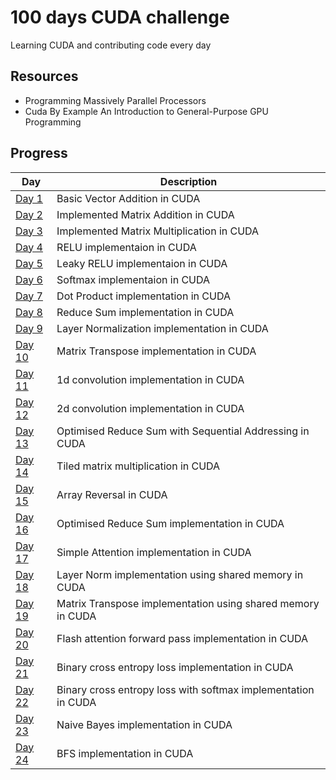 # 100 days CUDA challenge
Learning CUDA and contributing code every day

## Resources
- Programming Massively Parallel Processors
- Cuda By Example An Introduction to General-Purpose GPU Programming

## Progress

| Day    | Description                                               |
|--------|-----------------------------------------------------------|
| [Day 1](./day_01/)   | Basic Vector Addition in CUDA                           |
| [Day 2](./day_02/)   | Implemented Matrix Addition in CUDA                     |
| [Day 3](./day_03/)   | Implemented Matrix Multiplication in CUDA               |
| [Day 4](./day_04/)   | RELU implementaion in CUDA                              |
| [Day 5](./day_05/)   | Leaky RELU implementaion in CUDA                        |
| [Day 6](./day_06/)   | Softmax implementaion in CUDA                           |
| [Day 7](./day_07/)   | Dot Product implementation in CUDA                      |
| [Day 8](./day_08/)   | Reduce Sum implementation in CUDA                       |
| [Day 9](./day_09/)   | Layer Normalization implementation in CUDA              |
| [Day 10](./day_10/)  | Matrix Transpose implementation in CUDA                 |
| [Day 11](./day_11/)  | 1d convolution implementation in CUDA                   |
| [Day 12](./day_12/)  | 2d convolution implementation in CUDA                   |
| [Day 13](./day_13/)  | Optimised Reduce Sum with Sequential Addressing in CUDA |
| [Day 14](./day_14/)  | Tiled matrix multiplication in CUDA                     |
| [Day 15](./day_15/)  | Array Reversal in CUDA                                  |
| [Day 16](./day_16/)  | Optimised Reduce Sum implementation in CUDA             |
| [Day 17](./day_17/)  | Simple Attention implementation in CUDA                 |
| [Day 18](./day_18/)  | Layer Norm implementation using shared memory in CUDA   |
| [Day 19](./day_19/)  | Matrix Transpose implementation using shared memory in CUDA |
| [Day 20](./day_20/)  | Flash attention forward pass implementation in CUDA     |
| [Day 21](./day_21/)  | Binary cross entropy loss implementation in CUDA        |
| [Day 22](./day_22/)  | Binary cross entropy loss with softmax implementation in CUDA |
| [Day 23](./day_23/)  | Naive Bayes implementation in CUDA                      |
| [Day 24](./day_24/)  | BFS implementation in CUDA                              |